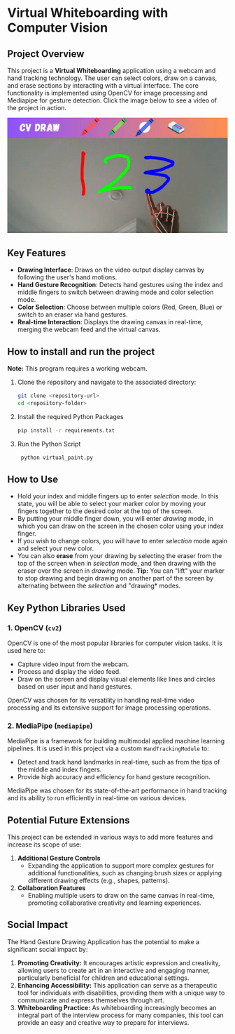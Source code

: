 # Virtual Whiteboarding with Computer Vision

## Project Overview
This project is a **Virtual Whiteboarding** application using a webcam and hand tracking technology. The user can select colors, draw on a canvas, and erase sections by interacting with a virtual interface. The core functionality is implemented using OpenCV for image processing and Mediapipe for gesture detection. Click the image below to see a video of the project in action.

[![Watch the video](demoPic.png)](https://youtu.be/h6276-QL6EM)


## Key Features
- **Drawing Interface**: Draws on the video output display canvas by following the user's hand motions.
- **Hand Gesture Recognition**: Detects hand gestures using the index and middle fingers to switch between drawing mode and color selection mode.
- **Color Selection**: Choose between multiple colors (Red, Green, Blue) or switch to an eraser via hand gestures.
- **Real-time Interaction**: Displays the drawing canvas in real-time, merging the webcam feed and the virtual canvas.


## How to install and run the project
**Note:** This program requires a working webcam.

1. Clone the repository and navigate to the associated directory:
   ```bash
   git clone <repository-url>
   cd <repository-folder>
2. Install the required Python Packages
    ```bash
    pip install -r requirements.txt
3. Run the Python Script
   ```bash
    python virtual_paint.py


## How to Use
- Hold your index and middle fingers up to enter *selection* mode. In this state, you will be able to select your marker color by moving your fingers together to the desired color at the top of the screen.
- By putting your middle finger down, you will enter *drawing* mode, in which you can draw on the screen in the chosen color using your index finger.
- If you wish to change colors, you will have to enter *selection* mode again and select your new color.
- You can also **erase** from your drawing by selecting the eraser from the top of the screen when in *selection* mode, and then drawing with the eraser over the screen in *drawing* mode.
**Tip:** You can "lift" your marker to stop drawing and begin drawing on another part of the screen by alternating between the *selection* and "drawing* modes.


## Key Python Libraries Used

### 1. **OpenCV** (`cv2`)
OpenCV is one of the most popular libraries for computer vision tasks. It is used here to:
   - Capture video input from the webcam.
   - Process and display the video feed.
   - Draw on the screen  and display visual elements like lines and circles based on user input and hand gestures.

OpenCV was chosen for its versatility in handling real-time video processing and its extensive support for image processing operations.

### 2. **MediaPipe** (`mediapipe`)
MediaPipe is a framework for building multimodal applied machine learning pipelines. It is used in this project via a custom `HandTrackingModule` to:
   - Detect and track hand landmarks in real-time, such as from the tips of the middle and index fingers.
   - Provide high accuracy and efficiency for hand gesture recognition.

MediaPipe was chosen for its state-of-the-art performance in hand tracking and its ability to run efficiently in real-time on various devices.


## Potential Future Extensions

This project can be extended in various ways to add more features and increase its scope of use:

1. **Additional Gesture Controls**
   - Expanding the application to support more complex gestures for additional functionalities, such as changing brush sizes or applying different drawing effects (e.g., shapes, patterns).
2. **Collaboration Features**
   - Enabling multiple users to draw on the same canvas in real-time, promoting collaborative creativity and learning experiences.


## Social Impact

The Hand Gesture Drawing Application has the potential to make a significant social impact by:

1. **Promoting Creativity:** It encourages artistic expression and creativity, allowing users to create art in an interactive and engaging manner, particularly beneficial for children and educational settings.
2. **Enhancing Accessibility:** This application can serve as a therapeutic tool for individuals with disabilities, providing them with a unique way to communicate and express themselves through art.
3. **Whiteboarding Practice:** As whiteboarding increasingly becomes an integral part of the interview process for many companies, this tool can provide an easy and creative way to prepare for interviews.


